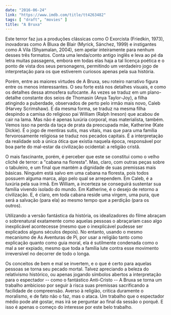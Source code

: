 ```yaml
---
date: "2016-06-24"
link: "https://www.imdb.com/title/tt4263482"
tags: [ "draft", "movies" ]
title: "A Bruxa"
---
```

Este terror faz jus a produções clássicas como O Exorcista (Friedkin, 1973), inovadoras como A Bluxa de Blair (Myrick, Sánchez, 1999) e instigantes como A Vila (Shyamalan, 2004), sem apelar inteiramente para nenhum desses três formatos. Conta uma lenda/conto antigo inglês e leva ao pé da letra muitas passagens, embora em todas elas haja a tal licença poética e o ponto de vista dos seus personagens, permitindo um verdadeiro jogo de interpretação para os que estiverem curiosos apenas pela sua história.

Porém, entre as maiores virtudes de A Bruxa, seu roteiro narrativo figura entre os menos interessantes. O seu forte está nos detalhes visuais, e como os detalhes dessa atmosfera sufocante. Às vezes se traduz em um plano-detalhe constante dos seios de Thomasin (Anya Taylor-Joy), a filha atingindo a puberdade, observados de perto pelo irmão mais novo, Caleb (Harvey Scrimshaw). E da mesma forma, se traduz na mesma filha despindo a camisa do religioso pai William (Ralph Ineson) que acabou de cair na lama. Mas não é apenas luxúria corporal, mas materialista, também. Vemos isso na perda da taça de prata da preocupada mãe, Katherine (Kate Dickie). É o jogo de mentiras sutis, mas vitais, mas que para uma família fervorosamente religiosa se traduz nos pecados capitais. É a interpretação da realidade sob a única ótica que existia naquela época, responsável por boa parte do mal-estar da civilização ocidental: a religião cristã.

O mais fascinante, porém, é perceber que este se constitui como o velho clichê de terror: a "cabana na floresta". Mas, claro, com outras peças sobre o tabuleiro, e um final que mantém a dignidade de suas premissas mais básicas. Ninguém está salvo em uma cabana na floresta, pois todos possuem alguma marca, algo pelo qual se arrependem. Em Caleb, é a luxúria pela sua irmã. Em William, a incerteza se conseguirá sustentar sua família vivendo isolado do mundo. Em Katherine, é o desejo de retorno a civilização. E, é claro, em toda cabana reside uma virgem, uma pura, que será a salvação (para ela) ao mesmo tempo que a perdição (para os outros).

Utilizando a versão fantástica da história, os idealizadores do filme abraçam o sobrenatural exatamente como aquelas pessoas o abraçariam caso algo inexplicável acontecesse (mesmo que o inexplicável pudesse ser explicados alguns séculos depois). No entanto, usando o mesmo mecanismo de As Aventuras de Pi, por usar a religião tanto como explicação quanto como guia moral, ela é sutilmente condenada como o mal a ser expiado, mesmo que toda a família lute contra esse movimento irreversível no decorrer de todo o longa.

Os conceitos de bem e mal se invertem, e o que é certo para aquelas pessoas se torna seu pecado mortal. Talvez apreciando a beleza do relativismo histórico, ou apenas jogando símbolos abertos a interpretação para o espectador -- como o fantástico Anti-Cristo -- A Bruxa se torna um trabalho ambicioso por seguir à risca suas premissas sacrificando a facilidade de compreensão. Averso à religião, critica duramente o moralismo, e de fato não o faz, mas o ataca. Um trabalho que o espectador médio pode até gostar, mas irá se perguntar ao final da sessão o porquê. E isso é apenas o começo do interesse por este belo trabalho.
